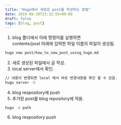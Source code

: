 ```yaml
---
title: "Hugo에서 새로운 post를 작성하는 방법"
date: 2019-08-30T23:32:55+09:00
draft: false
tags: [blog, post]
---
```

1. blog 폴더에서 아래 명령어를 실행하면  
contents/post 아래에 입력한 파일 이름의 파일이 생성됨.
```sh
hugo new post/how_to_new_post_using_hugo.md
```  
2. 새로 생성된 파일에서 글 작성.  
3. local server에서 확인.  
```sh
// 내용이 변경되면 local 에서 바로 변경내용을 확인 할 수 있음.
hugo server -D
```
4. blog respository에 push
5. 추가된 post를 blog repository에 적용.
```sh
hugo -d path
``` 
6. blog respository push